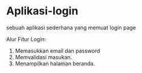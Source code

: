 # Aplikasi-login
sebuah aplikasi sederhana yang memuat login page

Alur Fitur Login:
1. Memasukkan email dan password
2. Memvalidasi masukan.
3. Menampilkan halaman beranda.
